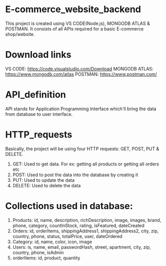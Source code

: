 # E-commerce_website_backend
This project is created using VS CODE(Node.js), MONGODB ATLAS & POSTMAN. It consists of all APIs required for a basic E-commerce shop/website.  

# Download links
VS CODE: https://code.visualstudio.com/Download
MONGODB ATLAS: https://www.mongodb.com/atlas
POSTMAN: https://www.postman.com/

# API_definition
API stands for Application Programming Interface which'll bring the data from database to user interface.

# HTTP_requests
Basically, the project will be using four HTTP requests: GET, POST, PUT & DELETE.
1. GET: Used to get data. For ex: getting all products or getting all orders etc
2. POST: Used to post the data into the database by creating it
3. PUT: Used to update the data 
4. DELETE: Used to delete the data

# Collections used in database: 
1. Products: id, name, description, richDescription, image, images, brand, phone, category, countInStock, rating, isFeatured, dateCreated
2. Orders: id, orderItems, shippingAddress1, shippingAddress2, city, zip, country, phone, status, totalPrice, user, dateOrdered
3. Category: id, name, color, icon, image
4. Users: is, name, email, passwordHash, street, apartment, city, zip, country, phone, isAdmin
5. orderItems: id, product, quantity

